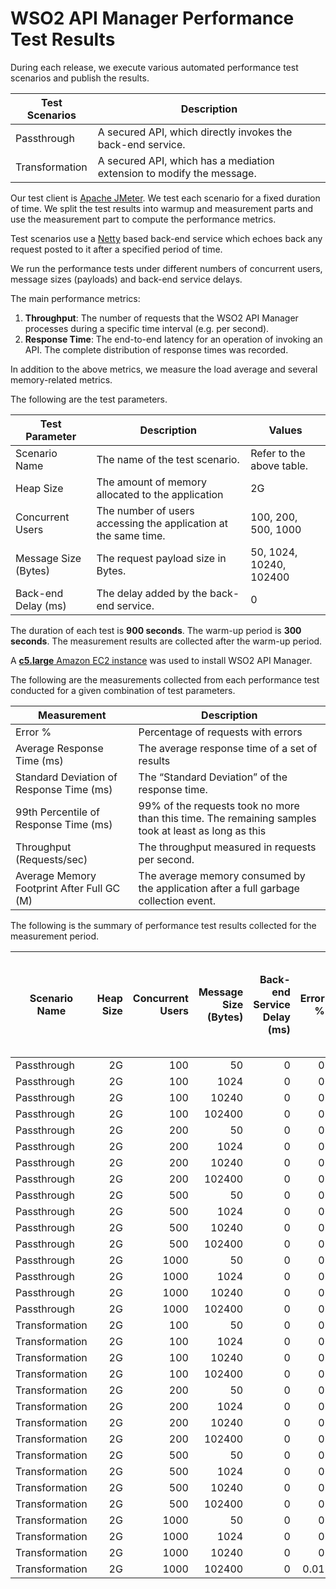 # WSO2 API Manager Performance Test Results

During each release, we execute various automated performance test scenarios and publish the results.

| Test Scenarios | Description |
| --- | --- |
| Passthrough | A secured API, which directly invokes the back-end service. |
| Transformation | A secured API, which has a mediation extension to modify the message. |

Our test client is [Apache JMeter](https://jmeter.apache.org/index.html). We test each scenario for a fixed duration of
time. We split the test results into warmup and measurement parts and use the measurement part to compute the
performance metrics.

Test scenarios use a [Netty](https://netty.io/) based back-end service which echoes back any request
posted to it after a specified period of time.

We run the performance tests under different numbers of concurrent users, message sizes (payloads) and back-end service
delays.

The main performance metrics:

1. **Throughput**: The number of requests that the WSO2 API Manager processes during a specific time interval (e.g. per second).
2. **Response Time**: The end-to-end latency for an operation of invoking an API. The complete distribution of response times was recorded.

In addition to the above metrics, we measure the load average and several memory-related metrics.

The following are the test parameters.

| Test Parameter | Description | Values |
| --- | --- | --- |
| Scenario Name | The name of the test scenario. | Refer to the above table. |
| Heap Size | The amount of memory allocated to the application | 2G |
| Concurrent Users | The number of users accessing the application at the same time. | 100, 200, 500, 1000 |
| Message Size (Bytes) | The request payload size in Bytes. | 50, 1024, 10240, 102400 |
| Back-end Delay (ms) | The delay added by the back-end service. | 0 |

The duration of each test is **900 seconds**. The warm-up period is **300 seconds**.
The measurement results are collected after the warm-up period.

A [**c5.large** Amazon EC2 instance](https://aws.amazon.com/ec2/instance-types/) was used to install WSO2 API Manager.

The following are the measurements collected from each performance test conducted for a given combination of
test parameters.

| Measurement | Description |
| --- | --- |
| Error % | Percentage of requests with errors |
| Average Response Time (ms) | The average response time of a set of results |
| Standard Deviation of Response Time (ms) | The “Standard Deviation” of the response time. |
| 99th Percentile of Response Time (ms) | 99% of the requests took no more than this time. The remaining samples took at least as long as this |
| Throughput (Requests/sec) | The throughput measured in requests per second. |
| Average Memory Footprint After Full GC (M) | The average memory consumed by the application after a full garbage collection event. |

The following is the summary of performance test results collected for the measurement period.

|  Scenario Name | Heap Size | Concurrent Users | Message Size (Bytes) | Back-end Service Delay (ms) | Error % | Throughput (Requests/sec) | Average Response Time (ms) | Standard Deviation of Response Time (ms) | 99th Percentile of Response Time (ms) | WSO2 API Manager GC Throughput (%) | Average WSO2 API Manager Memory Footprint After Full GC (M) |
|---|---:|---:|---:|---:|---:|---:|---:|---:|---:|---:|---:|
|  Passthrough | 2G | 100 | 50 | 0 | 0 | 3679.42 | 27.07 | 14.69 | 82 | 98.59 |  |
|  Passthrough | 2G | 100 | 1024 | 0 | 0 | 3607.55 | 27.61 | 14.97 | 83 | 98.59 |  |
|  Passthrough | 2G | 100 | 10240 | 0 | 0 | 2747.92 | 36.21 | 18.61 | 101 | 98.85 |  |
|  Passthrough | 2G | 100 | 102400 | 0 | 0 | 814.04 | 122.6 | 30.64 | 202 | 99.36 |  |
|  Passthrough | 2G | 200 | 50 | 0 | 0 | 3707.14 | 53.82 | 26.49 | 143 | 98.45 |  |
|  Passthrough | 2G | 200 | 1024 | 0 | 0 | 3711.23 | 53.76 | 25.02 | 136 | 98.47 |  |
|  Passthrough | 2G | 200 | 10240 | 0 | 0 | 2806.84 | 71.05 | 31.45 | 172 | 98.77 |  |
|  Passthrough | 2G | 200 | 102400 | 0 | 0 | 752.15 | 265.89 | 47.49 | 387 | 99.37 |  |
|  Passthrough | 2G | 500 | 50 | 0 | 0 | 3744.06 | 133.37 | 54.33 | 299 | 98.23 |  |
|  Passthrough | 2G | 500 | 1024 | 0 | 0 | 3703.88 | 134.84 | 54.36 | 299 | 98.24 |  |
|  Passthrough | 2G | 500 | 10240 | 0 | 0 | 2713.19 | 184.09 | 60.86 | 361 | 98.62 |  |
|  Passthrough | 2G | 500 | 102400 | 0 | 0 | 682.5 | 732.22 | 86.8 | 947 | 99.32 |  |
|  Passthrough | 2G | 1000 | 50 | 0 | 0 | 3771.27 | 265.14 | 93.23 | 527 | 97.65 |  |
|  Passthrough | 2G | 1000 | 1024 | 0 | 0 | 3580.53 | 279.26 | 96.67 | 555 | 97.77 |  |
|  Passthrough | 2G | 1000 | 10240 | 0 | 0 | 2684.96 | 372.5 | 99.33 | 651 | 98.04 |  |
|  Passthrough | 2G | 1000 | 102400 | 0 | 0 | 706.93 | 1412.5 | 133.96 | 1735 | 99.19 |  |
|  Transformation | 2G | 100 | 50 | 0 | 0 | 2917.58 | 34.15 | 19.19 | 104 | 97.98 |  |
|  Transformation | 2G | 100 | 1024 | 0 | 0 | 2323.7 | 42.9 | 24.53 | 132 | 97.96 |  |
|  Transformation | 2G | 100 | 10240 | 0 | 0 | 797.35 | 125.15 | 61.05 | 309 | 98.04 |  |
|  Transformation | 2G | 100 | 102400 | 0 | 0 | 101.72 | 982.4 | 232.11 | 1567 | 95.42 | 315 |
|  Transformation | 2G | 200 | 50 | 0 | 0 | 2948.35 | 67.69 | 33.84 | 182 | 97.82 |  |
|  Transformation | 2G | 200 | 1024 | 0 | 0 | 2396.9 | 83.3 | 39.96 | 212 | 97.72 |  |
|  Transformation | 2G | 200 | 10240 | 0 | 0 | 816.73 | 244.72 | 104.41 | 547 | 97.7 |  |
|  Transformation | 2G | 200 | 102400 | 0 | 0 | 81.51 | 2449.01 | 527.26 | 4223 | 87.88 | 351.913 |
|  Transformation | 2G | 500 | 50 | 0 | 0 | 2814.53 | 177.52 | 71.47 | 393 | 97.29 |  |
|  Transformation | 2G | 500 | 1024 | 0 | 0 | 2292.47 | 218.02 | 85.71 | 467 | 97.25 |  |
|  Transformation | 2G | 500 | 10240 | 0 | 0 | 777.88 | 642.6 | 211.5 | 1215 | 96.94 |  |
|  Transformation | 2G | 500 | 102400 | 0 | 0 | 73.74 | 6739.16 | 1138.01 | 9471 | 86.35 | 463.824 |
|  Transformation | 2G | 1000 | 50 | 0 | 0 | 2649.02 | 377.46 | 137.26 | 751 | 95.92 | 416 |
|  Transformation | 2G | 1000 | 1024 | 0 | 0 | 2129.26 | 469.48 | 154.58 | 895 | 95.7 |  |
|  Transformation | 2G | 1000 | 10240 | 0 | 0 | 631.94 | 1580 | 364.91 | 2623 | 92.56 |  |
|  Transformation | 2G | 1000 | 102400 | 0 | 0.01 | 60.48 | 16219.03 | 5783.64 | 48127 | 81.03 | 554.164 |
